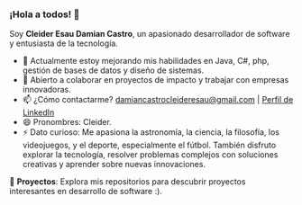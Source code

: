 ### ¡Hola a todos! 👋  
Soy **Cleider Esau Damian Castro**, un apasionado desarrollador de software y entusiasta de la tecnología.  

- 🌱 Actualmente estoy mejorando mis habilidades en Java, C#, php, gestión de bases de datos y diseño de sistemas.  
- 💞️ Abierto a colaborar en proyectos de impacto y trabajar con empresas innovadoras.  
- 📫 ¿Cómo contactarme? damiancastrocleideresau@gmail.com | [Perfil de LinkedIn](https://www.linkedin.com/in/cleideresaudamiancastro/)  
- 😄 Pronombres: Cleider.  
- ⚡ Dato curioso: Me apasiona la astronomía, la ciencia, la filosofía, los videojuegos, y el deporte, especialmente el fútbol. También disfruto explorar la tecnología, resolver problemas complejos con soluciones creativas y aprender sobre nuevas innovaciones. 

🚀 **Proyectos**: Explora mis repositorios para descubrir proyectos interesantes en desarrollo de software :).  
